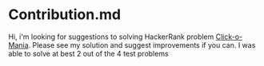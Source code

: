 # Contribution.md

Hi, i'm looking for suggestions to solving HackerRank problem [Click-o-Mania](https://www.hackerrank.com/challenges/click-o-mania?hr_b=1). Please see my solution and suggest improvements if you can. I was able to solve at best 2 out of the 4 test problems
